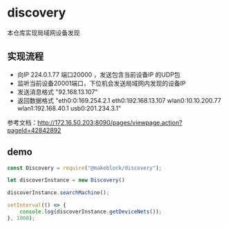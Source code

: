 # discovery
本仓库实现局域网设备发现
## 实现流程
- 向IP 224.0.1.77  端口20000 ，发送包含当前设备IP 的UDP包
- 监听当前设备20001端口，下位机会发送局域网内发现的设备IP
- 发送消息格式     "92.168.13.107"
- 返回数据格式     "eth0:0:169.254.2.1 eth0:192.168.13.107 wlan0:10.10.200.77 wlan1:192.168.40.1 usb0:201.234.3.1" 

参考文档：http://172.16.50.203:8090/pages/viewpage.action?pageId=42842892
## demo
```js
const Discovery = require("@makeblock/discovery");

let discoverInstance = new Discovery()

discoverInstance.searchMachine();

setInterval(() => {
    console.log(discoverInstance.getDeviceNets());
}, 1000);
```